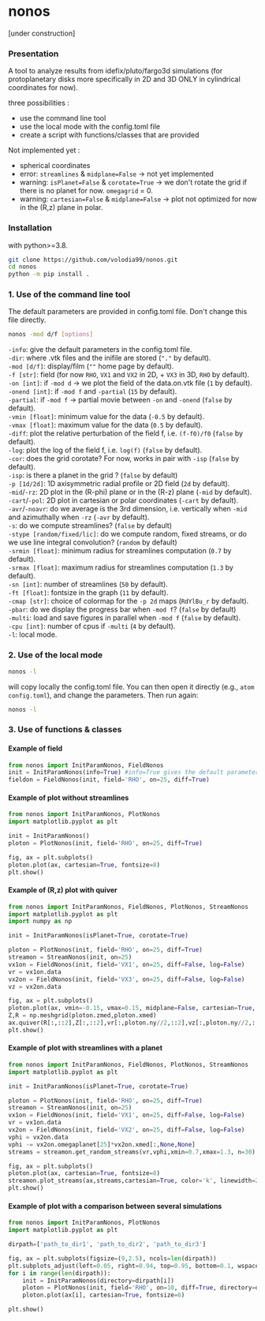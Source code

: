 # nonos

[under construction]

### Presentation

A tool to analyze results from idefix/pluto/fargo3d simulations (for protoplanetary disks more specifically in 2D and 3D ONLY in cylindrical coordinates for now).

three possibilities : 
* use the command line tool
* use the local mode with the config.toml file
* create a script with functions/classes that are provided

Not implemented yet : 
* spherical coordinates
* error: `streamlines` & `midplane=False` -> not yet implemented
* warning: `isPlanet=False` & `corotate=True` -> we don't rotate the grid if there is no planet for now. `omegagrid` = 0.
* warning: `cartesian=False` & `midplane=False` -> plot not optimized for now in the (R,z) plane in polar.

### Installation

with python>=3.8.

````bash
git clone https://github.com/volodia99/nonos.git
cd nonos
python -m pip install .
````

### 1. Use of the command line tool

The default parameters are provided in config.toml file. Don't change this file directly.
````bash
nonos -mod d/f [options]
````
`-info`: give the default parameters in the config.toml file.  
`-dir`: where .vtk files and the inifile are stored (`"."` by default).  
`-mod [d/f]`: display/film (`""` home page by default).  
`-f [str]`: field (for now `RHO`, `VX1` and `VX2` in 2D, + `VX3` in 3D, `RHO` by default).  
`-on [int]`: if `-mod d` -> we plot the field of the data.on.vtk file (`1` by default).  
`-onend [int]`: if `-mod f` and `-partial` (`15` by default).  
`-partial`: if `-mod f` -> partial movie between `-on` and `-onend` (`false` by default).  
`-vmin [float]`: minimum value for the data (`-0.5` by default).  
`-vmax [float]`: maximum value for the data (`0.5` by default).  
`-diff`: plot the relative perturbation of the field f, i.e. `(f-f0)/f0` (`false` by default).  
`-log`: plot the log of the field f, i.e. `log(f)` (`false` by default).  
`-cor`: does the grid corotate? For now, works in pair with `-isp` (`false` by default).  
`-isp`: is there a planet in the grid ? (`false` by default)  
`-p [1d/2d]`: 1D axisymmetric radial profile or 2D field (`2d` by default).  
`-mid`/`-rz`: 2D plot in the (R-phi) plane or in the (R-z) plane (`-mid` by default).  
`-cart`/`-pol`: 2D plot in cartesian or polar coordinates (`-cart` by default).  
`-avr`/`-noavr`: do we average is the 3rd dimension, i.e. vertically when `-mid` and azimuthally when `-rz` (`-avr` by default).  
`-s`: do we compute streamlines? (`false` by default)  
`-stype [random/fixed/lic]`: do we compute random, fixed streams, or do we use line integral convolution? (`random` by default)  
`-srmin [float]`: minimum radius for streamlines computation (`0.7` by default).  
`-srmax [float]`: maximum radius for streamlines computation (`1.3` by default).  
`-sn [int]`: number of streamlines (`50` by default).  
`-ft [float]`: fontsize in the graph (`11` by default).  
`-cmap [str]`: choice of colormap for the `-p 2d` maps (`RdYlBu_r` by default).  
`-pbar`: do we display the progress bar when `-mod f`? (`false` by default)  
`-multi`: load and save figures in parallel when `-mod f` (`false` by default).  
`-cpu [int]`: number of cpus if `-multi` (`4` by default).  
`-l`: local mode.  

### 2. Use of the local mode

````bash
nonos -l
````
will copy locally the config.toml file. You can then open it directly (e.g., `atom config.toml`), and change the parameters.
Then run again:
````bash
nonos -l
````

### 3. Use of functions & classes

#### Example of field
````python
from nonos import InitParamNonos, FieldNonos
init = InitParamNonos(info=True) #info=True gives the default parameters in the param file config.toml
fieldon = FieldNonos(init, field='RHO', on=25, diff=True)
````
#### Example of plot without streamlines
````python
from nonos import InitParamNonos, PlotNonos
import matplotlib.pyplot as plt

init = InitParamNonos()
ploton = PlotNonos(init, field='RHO', on=25, diff=True)

fig, ax = plt.subplots()
ploton.plot(ax, cartesian=True, fontsize=8)
plt.show()
````
#### Example of (R,z) plot with quiver
````python
from nonos import InitParamNonos, FieldNonos, PlotNonos, StreamNonos
import matplotlib.pyplot as plt
import numpy as np

init = InitParamNonos(isPlanet=True, corotate=True)

ploton = PlotNonos(init, field='RHO', on=25, diff=True)
streamon = StreamNonos(init, on=25)
vx1on = FieldNonos(init, field='VX1', on=25, diff=False, log=False)
vr = vx1on.data
vx2on = FieldNonos(init, field='VX3', on=25, diff=False, log=False)
vz = vx2on.data

fig, ax = plt.subplots()
ploton.plot(ax, vmin=-0.15, vmax=0.15, midplane=False, cartesian=True, fontsize=8)
Z,R = np.meshgrid(ploton.zmed,ploton.xmed)
ax.quiver(R[:,::2],Z[:,::2],vr[:,ploton.ny//2,::2],vz[:,ploton.ny//2,::2])
plt.show()
````
#### Example of plot with streamlines with a planet
````python
from nonos import InitParamNonos, FieldNonos, PlotNonos, StreamNonos
import matplotlib.pyplot as plt

init = InitParamNonos(isPlanet=True, corotate=True)

ploton = PlotNonos(init, field='RHO', on=25, diff=True)
streamon = StreamNonos(init, on=25)
vx1on = FieldNonos(init, field='VX1', on=25, diff=False, log=False)
vr = vx1on.data
vx2on = FieldNonos(init, field='VX2', on=25, diff=False, log=False)
vphi = vx2on.data
vphi -= vx2on.omegaplanet[25]*vx2on.xmed[:,None,None]
streams = streamon.get_random_streams(vr,vphi,xmin=0.7,xmax=1.3, n=30)

fig, ax = plt.subplots()
ploton.plot(ax, cartesian=True, fontsize=8)
streamon.plot_streams(ax,streams,cartesian=True, color='k', linewidth=2, alpha=0.5)
plt.show()
````
#### Example of plot with a comparison between several simulations
````python
from nonos import InitParamNonos, PlotNonos
import matplotlib.pyplot as plt

dirpath=['path_to_dir1', 'path_to_dir2', 'path_to_dir3']

fig, ax = plt.subplots(figsize=(9,2.5), ncols=len(dirpath))
plt.subplots_adjust(left=0.05, right=0.94, top=0.95, bottom=0.1, wspace=0.4)
for i in range(len(dirpath)):
    init = InitParamNonos(directory=dirpath[i])
    ploton = PlotNonos(init, field='RHO', on=10, diff=True, directory=dirpath[i])
    ploton.plot(ax[i], cartesian=True, fontsize=6)

plt.show()
````

